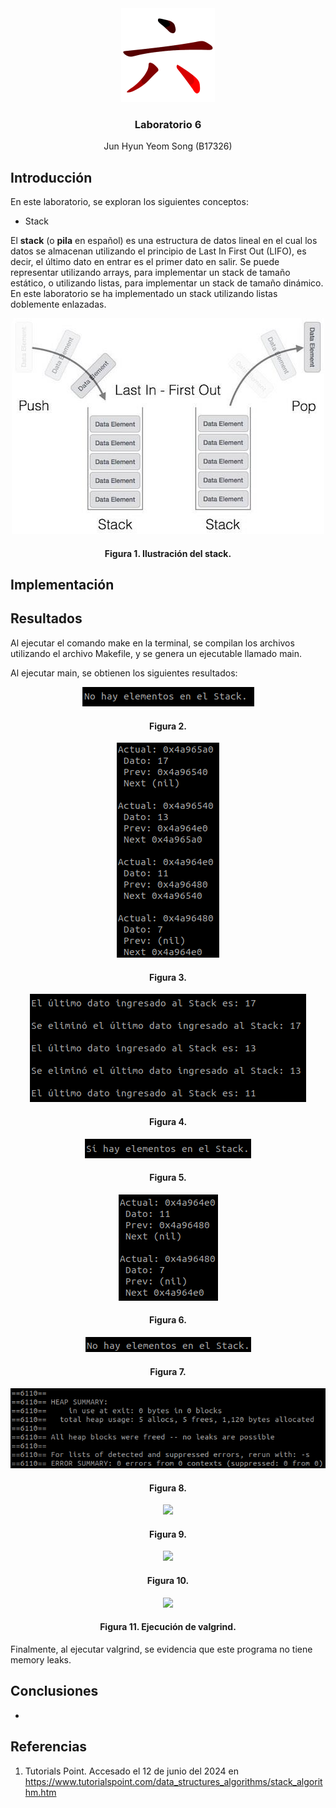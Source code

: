 <div align="center">
  <a href="https://github.com/junyeom/IE-0117">
    <img src="images/six.png" alt="Programación" width="150" height="150">
  </a>

  <h3 align="center">Laboratorio 6</h3>

  <p align="center">
    Jun Hyun Yeom Song (B17326)
  </p>
</div>

## Introducción

En este laboratorio, se exploran los siguientes conceptos:

* Stack

El **stack** (o **pila** en español) es una estructura de datos lineal en el cual los datos se almacenan utilizando el principio de Last In First Out (LIFO), es decir, el último dato en entrar es el primer dato en salir. Se puede representar utilizando arrays, para implementar un stack de tamaño estático, o utilizando listas, para implementar un stack de tamaño dinámico. En este laboratorio se ha implementado un stack utilizando listas doblemente enlazadas.

<div align="center">
  <img src="images/stack.jpg">
  <h4 align="center">Figura 1. Ilustración del stack.</h4>
</div>

## Implementación



## Resultados

Al ejecutar el comando make en la terminal, se compilan los archivos utilizando el archivo Makefile, y se genera un ejecutable llamado main.

Al ejecutar main, se obtienen los siguientes resultados:

<div align="center">
  <img src="images/2.png">
  <h4 align="center">Figura 2. </h4>
</div>

<div align="center">
  <img src="images/3.png">
  <h4 align="center">Figura 3. </h4>
</div>

<div align="center">
  <img src="images/4.png">
  <h4 align="center">Figura 4. </h4>
</div>

<div align="center">
  <img src="images/5.png">
  <h4 align="center">Figura 5. </h4>
</div>

<div align="center">
  <img src="images/6.png">
  <h4 align="center">Figura 6. </h4>
</div>

<div align="center">
  <img src="images/7.png">
  <h4 align="center">Figura 7. </h4>
</div>

<div align="center">
  <img src="images/8.png">
  <h4 align="center">Figura 8. </h4>
</div>

<div align="center">
  <img src="images/9.png">
  <h4 align="center">Figura 9. </h4>
</div>

<div align="center">
  <img src="images/10.png">
  <h4 align="center">Figura 10. </h4>
</div>

<div align="center">
  <img src="images/11.png">
  <h4 align="center">Figura 11. Ejecución de valgrind.</h4>
</div>

Finalmente, al ejecutar valgrind, se evidencia que este programa no tiene memory leaks.

## Conclusiones

* 

## Referencias

1. Tutorials Point. Accesado el 12 de junio del 2024 en https://www.tutorialspoint.com/data_structures_algorithms/stack_algorithm.htm